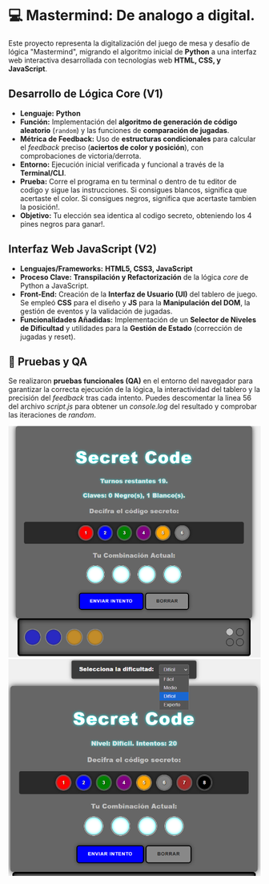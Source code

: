 # 💻 Mastermind: De analogo a digital.
Este proyecto representa la digitalización del juego de mesa y desafío de lógica "Mastermind", migrando el algoritmo inicial de **Python** a una interfaz web interactiva desarrollada con tecnologías web **HTML, CSS, y JavaScript**.

## Desarrollo de Lógica Core (V1)

* **Lenguaje:** **Python**
* **Función:** Implementación del **algoritmo de generación de código aleatorio** (`random`) y las funciones de **comparación de jugadas**.
* **Métrica de Feedback:** Uso de **estructuras condicionales** para calcular el *feedback* preciso (**aciertos de color y posición**), con comprobaciones de victoria/derrota.
* **Entorno:** Ejecución inicial verificada y funcional a través de la **Terminal/CLI**.
* **Prueba:** Corre el programa en tu terminal o dentro de tu editor de codigo y sigue las instrucciones. 
Si consigues blancos, significa que acertaste el color. Si consigues negros, significa que acertaste tambien la posición!.
* **Objetivo:** Tu elección sea identica al codigo secreto, obteniendo los 4 pines negros para ganar!.

## Interfaz Web JavaScript (V2)

* **Lenguajes/Frameworks:** **HTML5, CSS3, JavaScript**
* **Proceso Clave:** **Transpilación y Refactorización** de la lógica *core* de Python a JavaScript.
* **Front-End:** Creación de la **Interfaz de Usuario (UI)** del tablero de juego. Se empleó **CSS** para el diseño y **JS** para la **Manipulación del DOM**, la gestión de eventos y la validación de jugadas.
* **Funcionalidades Añadidas:** Implementación de un **Selector de Niveles de Dificultad** y utilidades para la **Gestión de Estado** (corrección de jugadas y reset).

## 🚀 Pruebas y QA
Se realizaron **pruebas funcionales (QA)** en el entorno del navegador para garantizar la correcta ejecución de la lógica, la interactividad del tablero y la precisión del *feedback* tras cada intento.
Puedes descomentar la linea 56 del archivo *script.js* para obtener un *console.log* del resultado y comprobar las iteraciones de *random*.

![Captura de juego](assets/capture.png)
![Selector de niveles](assets/levels.png)